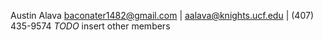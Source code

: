 Austin Alava baconater1482@gmail.com | aalava@knights.ucf.edu | (407) 435-9574
*TODO* insert other members
